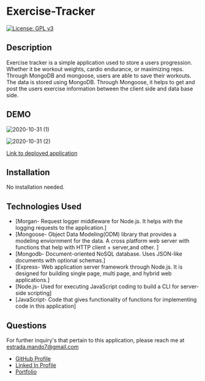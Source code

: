 # Exercise-Tracker

[![License: GPL v3](https://img.shields.io/badge/License-GPLv3-blue.svg)](https://www.gnu.org/licenses/gpl-3.0)

## Description

Exercise tracker is a simple application used to store a users progression. Whether it be workout
weights, cardio endurance, or maximizing reps. Through MongoDB and mongoose, users are able to save
their workouts. The data is stored using MongoDB. Through Mongoose, it helps to get and post the users exercise information between the client side and data base side. 


## DEMO 

![2020-10-31 (1)](https://user-images.githubusercontent.com/65925169/97812007-2d120e80-1c33-11eb-8595-72f859468501.png)

![2020-10-31 (2)](https://user-images.githubusercontent.com/65925169/97812012-3a2efd80-1c33-11eb-884c-89a03cc93690.png)


[Link to deployed application](https://evening-depths-49763.herokuapp.com/?id=5f9ca5b12b7beb0017d1ba6f)


## Installation 

No installation needed. 

## Technologies Used

* [Morgan- Request logger middleware for Node.js. It helps with the logging requests to the application.]
* [Mongoose- Object Data Modeling(ODM) library that provides a modeling enviornment for the data. A
    cross platform web server with functions that help with HTTP client + server,and other. ]
* [Mongodb- Document-oriented NoSQL database. Uses JSON-like documents with optional schemas.]
* [Express- Web application server framework through Node.js. It is designed for building 
    single page, multi page, and hybrid web applications.]
* [Node.js- Used for executing JavaScript coding to build a CLI for server-side scripting]
* [JavaScript- Code that gives functionality of functions for implementing code in this application]



## Questions 

For further inquiry's that pertain to this application, 
please reach me at estrada.mando7@gmail.com

* [GitHub Profile](https://github.com/Mando619)
* [Linked In Profile](https://www.linkedin.com/in/armando-estrada-0a5304118/)
* [Portfolio](https://mando619.github.io/Portfolio-Updated/)

